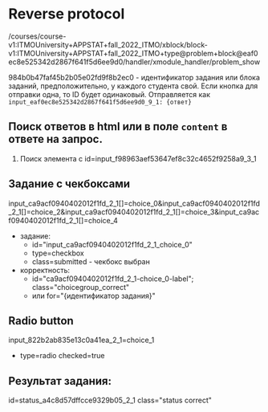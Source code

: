 # Reverse protocol

/courses/course-v1:ITMOUniversity+APPSTAT+fall_2022_ITMO/xblock/block-v1:ITMOUniversity+APPSTAT+fall_2022_ITMO+type@problem+block@eaf0ec8e525342d2867f641f5d6ee9d0/handler/xmodule_handler/problem_show

984b0b47faf45b2b05e02fd9f8b2ec0 - идентификатор задания или блока заданий, предположительно, у каждого студента свой. Если кнопка для отправки одна, то ID будет одинаковый. Отправляется как `input_eaf0ec8e525342d2867f641f5d6ee9d0_9_1: {ответ}`

## Поиск ответов в html или в поле `content` в ответе на запрос.

1. Поиск элемента с id=input_f98963aef53647ef8c32c4652f9258a9_3_1

## Задание с чекбоксами
input_ca9acf0940402012f1fd_2_1[]=choice_0&input_ca9acf0940402012f1fd_2_1[]=choice_2&input_ca9acf0940402012f1fd_2_1[]=choice_3&input_ca9acf0940402012f1fd_2_1[]=choice_4
- задание:
    - id="input_ca9acf0940402012f1fd_2_1_choice_0"
    - type=checkbox
    - class=submitted - чекбокс выбран
- корректность:
    - id="ca9acf0940402012f1fd_2_1-choice_0-label"; class="choicegroup_correct"
    - или for="{идентификатор задания}"


## Radio button
input_822b2ab835e13c0a41ea_2_1=choice_1
- type=radio checked=true

## Результат задания:
id=status_a4c8d57dffcce9329b05_2_1 class="status correct"
